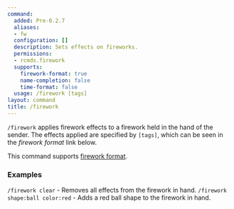 ```yaml
---
command:
  added: Pre-0.2.7
  aliases:
  - fw
  configuration: []
  description: Sets effects on fireworks.
  permissions:
  - rcmds.firework
  supports:
    firework-format: true
    name-completion: false
    time-format: false
  usage: /firework [tags]
layout: command
title: /firework
---
```


```/firework``` applies firework effects to a firework held in the hand of the sender. The effects applied are
specified by ```[tags]```, which can be seen in the *firework format* link below.

This command supports [firework format](/formats/firework-format).

### Examples

```/firework clear``` - Removes all effects from the firework in hand.
```/firework shape:ball color:red``` - Adds a red ball shape to the firework in hand.

